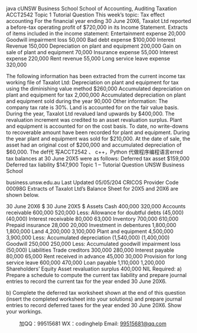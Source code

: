 java cUNSW Business School
School of Accounting, Auditing  Taxation
ACCT2542 Topic 1 Tutorial Question
This week’s topic: Tax effect accounting
For the financial year ending 30 June 20X6, Taxalot Ltd reported a before-tax operating profit of
$720,000 in its Income Statement.
Extracts of items included in the income statement:
Entertainment expense 20,000
Goodwill impairment loss 50,000
Bad debt expense $100,000
Interest Revenue 150,000
Depreciation on plant and equipment 200,000
Gain on sale of plant and equipment 70,000
Insurance expense 55,000
Interest expense 220,000
Rent revenue 55,000
Long service leave expense 320,000

The following information has been extracted from the current income tax working file of Taxalot Ltd:
Depreciation on plant and equipment for tax using the diminishing value method $260,000
Accumulated depreciation on plant and equipment for tax 2,000,000
Accumulated depreciation on plant and equipment sold during the year 90,000
Other information:
The company tax rate is 30%.
Land is accounted for on the fair value basis. During the year, Taxalot Ltd revalued land upwards
by $400,000. The revaluation increment was credited to an asset revaluation surplus.
 Plant and equipment is accounted for on the cost basis. To date, no write-downs to recoverable
amount have been recorded for plant and equipment.
 During the year plant and equipment was sold for $210,000. At the date of sale, the asset had an
original cost of $200,000 and accumulated depreciation of $60,000.
 The def代 写ACCT2542 、 c++，Python
代做程序编程语言erred tax balances at 30 June 20X5 were as follows:
Deferred tax asset $159,000
Deferred tax liability $147,900
Topic 1 – Tutorial Question UNSW Business School

business.unsw.edu.au
Last Updated 05/05/204 CRICOS Provider Code 00098G
Extracts of Taxalot Ltd’s Balance Sheet for 20X5 and 20X6 are shown below.

30 June 20X6
$
30 June 20X5
$
Assets
Cash 400,000 320,000
Accounts receivable 600,000 520,000
Less: Allowance for doubtful debts (45,000) (40,000)
Interest receivable 80,000 63,000
Inventory 700,000 610,000
Prepaid insurance 28,000 20,000
Investment in debentures 1,800,000 1,800,000
Land 4,200,000 3,100,000
Plant and equipment 4,500,000 3,900,000
Less: Accumulated depreciation (1,540,000) (1,400,000)
Goodwill 250,000 250,000
Less: Accumulated goodwill impairment loss (50,000)
Liabilities
Trade creditors 300,000 280,000
Interest payable 80,000 65,000
Rent received in advance 45,000 30,000
Provision for long service leave 600,000 470,000
Loan payable 1,110,000 1,200,000
Shareholders’ Equity
Asset revaluation surplus 400,000 NIL
Required:
a) Prepare a schedule to compute the current tax liability and prepare journal entries to record
the current tax for the year ended 30 June 20X6.

b) Complete the deferred tax worksheet shown at the end of this question (insert the
completed worksheet into your solutions) and prepare journal entries to record deferred
taxes for the year ended 30 June 20X6. Show your workings.

         
加QQ：99515681  WX：codinghelp  Email: 99515681@qq.com

